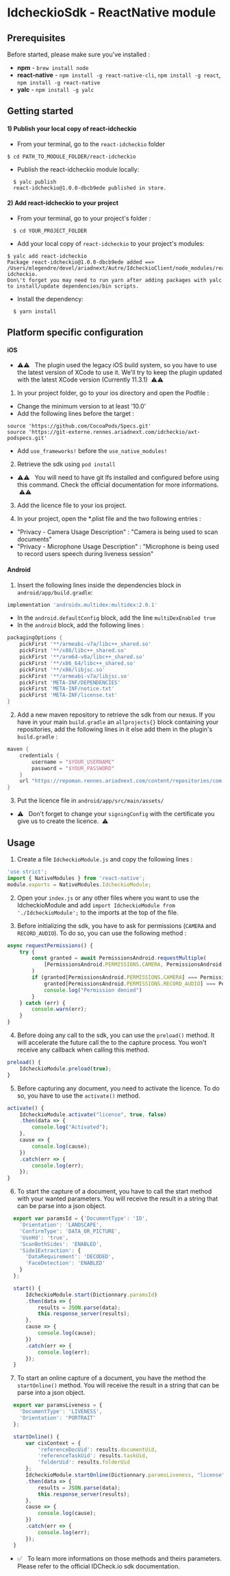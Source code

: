 # IdcheckioSdk - ReactNative module

## Prerequisites

Before started, please make sure you've installed :
- **npm** - `brew install node`
- **react-native** - `npm install -g react-native-cli`, `npm install -g react`, `npm install -g react-native`
- **yalc** - `npm install -g yalc`

## Getting started

#### 1) Publish your local copy of react-idcheckio

- From your terminal, go to the `react-idcheckio` folder
```shell
$ cd PATH_TO_MODULE_FOLDER/react-idcheckio
```

- Publish the react-idcheckio module locally:
```shell
  $ yalc publish
  react-idcheckio@1.0.0-dbcb9ede published in store.
```

#### 2) Add react-idcheckio to your project

- From your terminal, go to your project's folder :
```shell
  $ cd YOUR_PROJECT_FOLDER
```

- Add your local copy of `react-idcheckio` to your project's modules:
```shell
$ yalc add react-idcheckio
Package react-idcheckio@1.0.0-dbcb9ede added ==> /Users/mlegendre/devel/ariadnext/Autre/IdcheckioClient/node_modules/react-idcheckio.
Don\'t forget you may need to run yarn after adding packages with yalc to install/update dependencies/bin scripts.
```

- Install the dependency:
```shell
  $ yarn install
```

## Platform specific configuration

#### iOS

- ⚠️⚠️  &nbsp; The plugin used the legacy iOS build system, so you have to use the latest version of XCode to use it. We'll try to keep the plugin updated with the latest XCode version (Currently 11.3.1) &nbsp;⚠️⚠️

1. In your project folder, go to your ios directory and open the Podfile :
 - Change the minimum version to at least '10.0'
 - Add the following lines before the target :
```
source 'https://github.com/CocoaPods/Specs.git'
source 'https://git-externe.rennes.ariadnext.com/idcheckio/axt-podspecs.git'
```
 - Add `use_frameworks!` before the `use_native_modules!`

2. Retrieve the sdk using `pod install`
- ⚠️⚠️  &nbsp; You will need to have git lfs installed and configured before using this command. Check the official documentation for more informations. &nbsp;⚠️⚠️

3. Add the licence file to your ios project.

4. In your project, open the *.plist file and the two following entries :
- "Privacy - Camera Usage Description" : "Camera is being used to scan documents"
- "Privacy - Microphone Usage Description" : "Microphone is being used to record users speech during liveness session"

#### Android

1. Insert the following lines inside the dependencies block in `android/app/build.gradle`:
```groovy
implementation 'androidx.multidex:multidex:2.0.1'
```
- In the `android.defaultConfig` block, add the line `multiDexEnabled true`
- In the `android` block, add the following lines :
```groovy
packagingOptions {
    pickFirst '**/armeabi-v7a/libc++_shared.so'
    pickFirst '**/x86/libc++_shared.so'
    pickFirst '**/arm64-v8a/libc++_shared.so'
    pickFirst '**/x86_64/libc++_shared.so'
    pickFirst '**/x86/libjsc.so'
    pickFirst '**/armeabi-v7a/libjsc.so'
    pickFirst 'META-INF/DEPENDENCIES'
    pickFirst 'META-INF/notice.txt'
    pickFirst 'META-INF/license.txt'
}
```

2. Add a new maven repository to retrieve the sdk from our nexus. If you have in your main `build.gradle` an `allprojects{}` block containing your repositories, add the following lines in it else add them in the plugin's `build.gradle`  :
```groovy
maven {
    credentials {
        username = "$YOUR_USERNAME"
        password = "$YOUR_PASSWORD"
    }
    url "https://repoman.rennes.ariadnext.com/content/repositories/com.ariadnext.idcheckio/"
}
```

3. Put the licence file in  `android/app/src/main/assets/`
- ⚠️  &nbsp; Don't forget to change your `signingConfig` with the certificate you give us to create the licence. &nbsp;⚠️

## Usage

1. Create a file `IdcheckioModule.js` and copy the following lines :
```javascript
'use strict';
import { NativeModules } from 'react-native';
module.exports = NativeModules.IdcheckioModule;
```

2. Open your `index.js` or any other files where you want to use the IdcheckioModule and add `import IdcheckioModule from './IdcheckioModule';` to the imports at the top of the file.

3.  Before initializing the sdk, you have to ask for permissions (`CAMERA` and `RECORD_AUDIO`). To do so, you can use the following method :
```javascript
async requestPermissions() {
    try {
        const granted = await PermissionsAndroid.requestMultiple(
            [PermissionsAndroid.PERMISSIONS.CAMERA, PermissionsAndroid.PERMISSIONS.RECORD_AUDIO]
        )
        if (granted[PermissionsAndroid.PERMISSIONS.CAMERA] === PermissionsAndroid.RESULTS.GRANTED &&
            granted[PermissionsAndroid.PERMISSIONS.RECORD_AUDIO] === PermissionsAndroid.RESULTS.GRANTED) {} else {
            console.log("Permission denied")
        }
    } catch (err) {
        console.warn(err);
    }
}
```

4. Before doing any call to the sdk, you can use the `preload()` method. It will accelerate the future call the to the capture process. You won't receive any callback when calling this method.
```javascript
preload() {
    IdcheckioModule.preload(true);
}
```

5. Before capturing any document, you need to activate the licence. To do so, you have to use the `activate()` method.
```javascript
activate() {
    IdcheckioModule.activate("license", true, false)
    .then(data => {
        console.log("Activated");
    },
    cause => {
        console.log(cause);
    })
    .catch(err => {
        console.log(err);
    });
}
```

6. To start the capture of a document, you have to call the start method with your wanted parameters. You will receive the result in a string that can be parse into a json object.
```javascript
  export var paramsId = {'DocumentType': 'ID',
    'Orientation': 'LANDSCAPE',
    'ConfirmType': 'DATA_OR_PICTURE',
    'UseHd': 'true',
    'ScanBothSides': 'ENABLED',
    'Side1Extraction': {
      'DataRequirement': 'DECODED',
      'FaceDetection': 'ENABLED'
    }
  };

  start() {
      IdcheckioModule.start(Dictionnary.paramsId)
      .then(data => {
          results = JSON.parse(data);
          this.response_server(results);
      },
      cause => {
          console.log(cause);
      })
      .catch(err => {
          console.log(err);
      });
  }
```

7. To start an online capture of a document, you have the method the `startOnline()` method. You will receive the result in a string that can be parse into a json object.
```javascript
  export var paramsLiveness = {
    'DocumentType': 'LIVENESS',
    'Orientation': 'PORTRAIT'
  };

  startOnline() {
      var cisContext = {
          'referenceDocUid': results.documentUid,
          'referenceTaskUid': results.taskUid,
          'folderUid': results.folderUid
      };
      IdcheckioModule.startOnline(Dictionnary.paramsLiveness, "license", cisContext, false)
      .then(data => {
          results = JSON.parse(data);
          this.response_server(results);
      },
      cause => {
          console.log(cause);
      })
      .catch(err => {
          console.log(err);
      });
  }
```

- ✅  &nbsp; To learn more informations on those methods and theirs parameters. Please refer to the official IDCheck.io sdk documentation.
